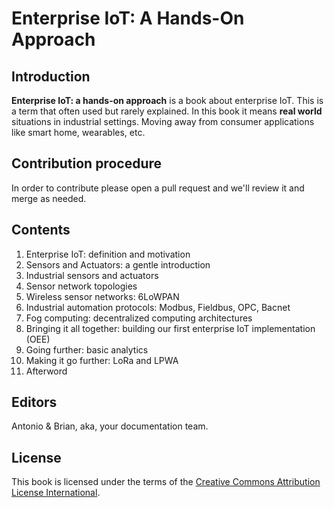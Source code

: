 # Enterprise IoT: A Hands-On Approach

## Introduction 

**Enterprise IoT: a hands-on approach** is a book about enterprise
IoT. This is a term that often used but rarely explained. In this book
it means **real world** situations in industrial settings. Moving away
from consumer applications like smart home, wearables, etc.

## Contribution procedure

In order to contribute please open a pull request and we'll review it
and merge as needed.

## Contents

 1. Enterprise IoT: definition and motivation
 2. Sensors and Actuators: a gentle introduction
 3. Industrial sensors and actuators
 4. Sensor network topologies
 5. Wireless sensor networks: 6LoWPAN
 6. Industrial automation protocols: Modbus, Fieldbus, OPC, Bacnet
 7. Fog computing: decentralized computing architectures
 8. Bringing it all together: building our first enterprise IoT
    implementation (OEE)
 9. Going further: basic analytics
 10. Making it go further: LoRa and LPWA 
 11. Afterword

## Editors

Antonio & Brian, aka, your documentation team.

## License

This book is licensed under the terms of the
[Creative Commons Attribution License International](https://creativecommons.org/licenses/by/4.0/).

